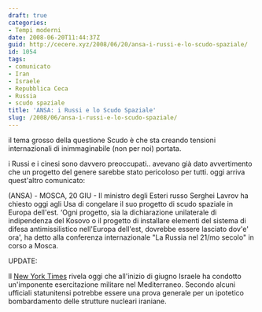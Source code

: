 ```yaml
---
draft: true
categories:
- Tempi moderni
date: 2008-06-20T11:44:37Z
guid: http://cecere.xyz/2008/06/20/ansa-i-russi-e-lo-scudo-spaziale/
id: 1054
tags:
- comunicato
- Iran
- Israele
- Repubblica Ceca
- Russia
- scudo spaziale
title: 'ANSA: i Russi e lo Scudo Spaziale'
slug: /2008/06/ansa-i-russi-e-lo-scudo-spaziale/
---
```


il tema grosso della questione Scudo è che sta creando tensioni internazionali di inimmaginabile (non per noi) portata.
  
i Russi e i cinesi sono davvero preoccupati.. avevano già dato avvertimento che un progetto del genere sarebbe stato pericoloso per tutti. oggi arriva quest'altro comunicato:

(ANSA) - MOSCA, 20 GIU - Il ministro degli Esteri russo Serghei Lavrov ha chiesto oggi agli Usa di congelare il suo progetto di scudo spaziale in Europa dell'est. &#8216;Ogni progetto, sia la dichiarazione unilaterale di indipendenza del Kosovo o il progetto di installare elementi del sistema di difesa antimissilistico nell'Europa dell'est, dovrebbe essere lasciato dov'e' ora', ha detto alla conferenza internazionale "La Russia nel 21/mo secolo" in corso a Mosca.

UPDATE:
  
Il [New York Times](http://www.nytimes.com/2008/06/20/washington/20iran.html?) rivela oggi che all'inizio di giugno Israele ha condotto un'imponente esercitazione militare nel Mediterraneo. Secondo alcuni ufficiali statunitensi potrebbe essere una prova generale per un ipotetico bombardamento delle strutture nucleari iraniane.